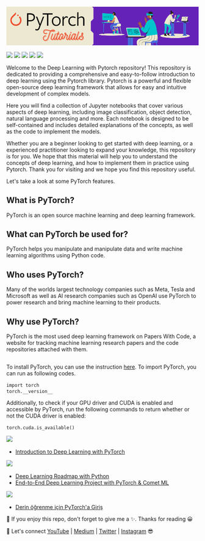 ![](https://github.com/TirendazAcademy/Deep-Learning-with-PyTorch/blob/main/Images/Pytorch-Banner.png)

[![](https://img.shields.io/badge/Python-00092C?&style=plastic&logo=python&logoColor=white)]()
[![](https://img.shields.io/badge/Pytorch-470D21?&style=plastic&logo=pytorch&logoColor=white)]()
[![](https://img.shields.io/badge/Lightning-darkred?&style=plastic&logo=lightning&logoColor=white)]()
[![](https://img.shields.io/badge/Comet-darkgreen?&style=plastic&logo=comet&logoColor=white)]()
[![](https://img.shields.io/badge/DeepLearning-820000?&style=plastic&logo=deeplearning&logoColor=white)]()

Welcome to the Deep Learning with Pytorch repository! This repository is dedicated to providing a comprehensive and easy-to-follow introduction to deep learning using the Pytorch library. Pytorch is a powerful and flexible open-source deep learning framework that allows for easy and intuitive development of complex models.

Here you will find a collection of Jupyter notebooks that cover various aspects of deep learning, including image classification, object detection, natural language processing and more. Each notebook is designed to be self-contained and includes detailed explanations of the concepts, as well as the code to implement the models.

Whether you are a beginner looking to get started with deep learning, or a experienced practitioner looking to expand your knowledge, this repository is for you. We hope that this material will help you to understand the concepts of deep learning, and how to implement them in practice using Pytorch. Thank you for visiting and we hope you find this repository useful. 

Let's take a look at some PyTorch features.

## What is PyTorch?

PyTorch is an open source machine learning and deep learning framework.

## What can PyTorch be used for?

PyTorch helps you manipulate and manipulate data and write machine learning algorithms using Python code.

## Who uses PyTorch?

Many of the worlds largest technology companies such as Meta, Tesla and Microsoft as well as AI research companies such as OpenAI use PyTorch to power research and bring machine learning to their products.

## Why use PyTorch?

PyTorch is the most used deep learning framework on Papers With Code, a website for tracking machine learning research papers and the code repositories attached with them.

## 

To install PyTorch, you can use the instruction [here](https://pytorch.org/). To import PyTorch, you can run as following codes.

```
import torch
torch.__version__
```
Additionally, to check if your GPU driver and CUDA is enabled and accessible by PyTorch, run the following commands to return whether or not the CUDA driver is enabled:

```
torch.cuda.is_available()
```

[![](https://img.shields.io/badge/YouTube-FF0000?style=plastic&logo=youtube&logoColor=white)](https://www.youtube.com/c/TirendazAcademy)

- [Introduction to Deep Learning with PyTorch](https://www.youtube.com/watch?v=eB8ogfU1e_8)

[![](https://img.shields.io/badge/Medium-darkgreen?&style=plastic&logo=medium&logoColor=white)](https://tirendazacademy.medium.com)

- [Deep Learning Roadmap with Python](https://medium.com/geekculture/deep-learning-roadmap-with-python-4086642e6016)
- [End-to-End Deep Learning Project with PyTorch & Comet ML](https://medium.com/cometheartbeat/end-to-end-deep-learning-project-with-pytorch-comet-ml-974d22c1cc65)

[![](https://img.shields.io/badge/YouTube-Turkish-FF0000?style=plastic&logo=youtube&logoColor=white)](https://www.youtube.com/c/tirendazakademi)

- [Derin öğrenme için PyTorch'a Giriş](https://www.youtube.com/watch?v=z0qJRc_WgEw)

📌 If you enjoy this repo, don't forget to give me a ✨. Thanks for reading 😀

🔗 Let's connect [YouTube](http://youtube.com/tirendazacademy) | [Medium](http://tirendazacademy.medium.com) | [Twitter](http://twitter.com/tirendazacademy) | [Instagram](https://www.instagram.com/tirendazacademy) 😎



